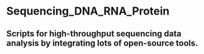 # Sequencing_DNA_RNA_Protein
## Scripts for high-throughput sequencing data analysis by integrating lots of open-source tools.

